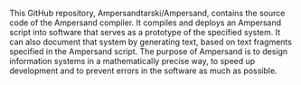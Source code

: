 This GitHub repository, Ampersandtarski/Ampersand, contains the source code of the Ampersand compiler.
It compiles and deploys an Ampersand script into software that serves as a prototype of the specified system.
It can also document that system by generating text, based on text fragments specified in the Ampersand script.
The purpose of Ampersand is to design information systems in a mathematically precise way, to speed up development and to prevent errors in the software as much as possible.
